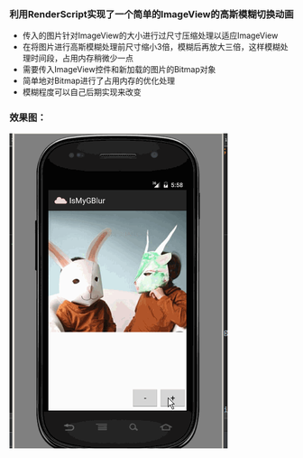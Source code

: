 ### 利用RenderScript实现了一个简单的ImageView的高斯模糊切换动画

- 传入的图片针对ImageView的大小进行过尺寸压缩处理以适应ImageView
- 在将图片进行高斯模糊处理前尺寸缩小3倍，模糊后再放大三倍，这样模糊处理时间段，占用内存稍微少一点
- 需要传入ImageView控件和新加载的图片的Bitmap对象
- 简单地对Bitmap进行了占用内存的优化处理
- 模糊程度可以自己后期实现来改变

### 效果图：

 ![高斯模糊动画](高斯模糊动画.gif)